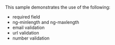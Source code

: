 This sample demonstrates the use of the following: 

* required field
* ng-minlength and ng-maxlength
* email validation
* url validation
* number validation 